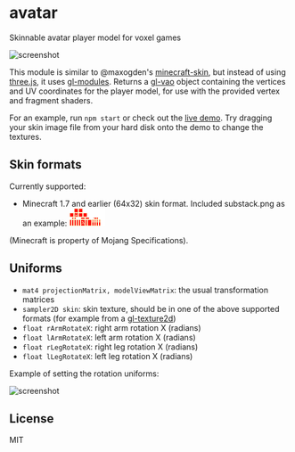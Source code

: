 # avatar

Skinnable avatar player model for voxel games

![screenshot](http://i.imgur.com/HVvs6rv.png "Screenshot")

This module is similar to @maxogden's [minecraft-skin](https://github.com/maxogden/minecraft-skin),
but instead of using [three.js](http://threejs.org/), it uses [gl-modules](http://modules.gl/).
Returns a [gl-vao](https://github.com/gl-modules/gl-vao) object
containing the vertices and UV coordinates for the player model,
for use with the provided vertex and fragment shaders.

For an example, run `npm start` or check out the [live demo](http://deathcap.github.io/avatar).
Try dragging your skin image file from your hard disk onto the demo to change the textures.

## Skin formats

Currently supported:

* Minecraft 1.7 and earlier (64x32) skin format. Included substack.png as an example:
![screenshot](substack.png "example skin")

(Minecraft is property of Mojang Specifications).

## Uniforms

* `mat4 projectionMatrix, modelViewMatrix`: the usual transformation matrices
* `sampler2D skin`: skin texture, should be in one of the above supported formats (for example from a [gl-texture2d](https://github.com/gl-modules/gl-texture2d))
* `float rArmRotateX`: right arm rotation X (radians)
* `float lArmRotateX`: left arm rotation X (radians)
* `float rLegRotateX`: right leg rotation X (radians)
* `float lLegRotateX`: left leg rotation X (radians)

Example of setting the rotation uniforms:

![screenshot](http://i.imgur.com/bDHGpqV.png "Screenshot rotation")

## License

MIT


